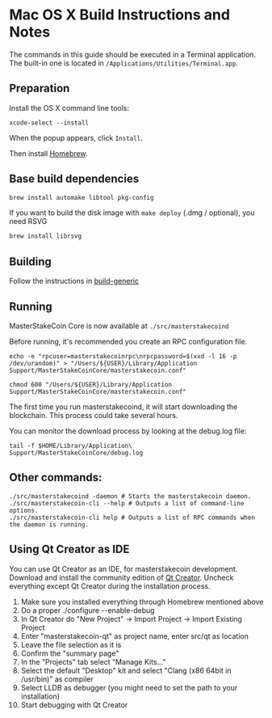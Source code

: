 Mac OS X Build Instructions and Notes
====================================
The commands in this guide should be executed in a Terminal application.
The built-in one is located in `/Applications/Utilities/Terminal.app`.

Preparation
-----------
Install the OS X command line tools:

`xcode-select --install`

When the popup appears, click `Install`.

Then install [Homebrew](https://brew.sh).

Base build dependencies
-----------------------

```bash
brew install automake libtool pkg-config
```

If you want to build the disk image with `make deploy` (.dmg / optional), you need RSVG
```bash
brew install librsvg
```

Building
--------

Follow the instructions in [build-generic](build-generic.md)

Running
-------

MasterStakeCoin Core is now available at `./src/masterstakecoind`

Before running, it's recommended you create an RPC configuration file.

    echo -e "rpcuser=masterstakecoinrpc\nrpcpassword=$(xxd -l 16 -p /dev/urandom)" > "/Users/${USER}/Library/Application Support/MasterStakeCoinCore/masterstakecoin.conf"

    chmod 600 "/Users/${USER}/Library/Application Support/MasterStakeCoinCore/masterstakecoin.conf"

The first time you run masterstakecoind, it will start downloading the blockchain. This process could take several hours.

You can monitor the download process by looking at the debug.log file:

    tail -f $HOME/Library/Application\ Support/MasterStakeCoinCore/debug.log

Other commands:
-------

    ./src/masterstakecoind -daemon # Starts the masterstakecoin daemon.
    ./src/masterstakecoin-cli --help # Outputs a list of command-line options.
    ./src/masterstakecoin-cli help # Outputs a list of RPC commands when the daemon is running.

Using Qt Creator as IDE
------------------------
You can use Qt Creator as an IDE, for masterstakecoin development.
Download and install the community edition of [Qt Creator](https://www.qt.io/download/).
Uncheck everything except Qt Creator during the installation process.

1. Make sure you installed everything through Homebrew mentioned above
2. Do a proper ./configure --enable-debug
3. In Qt Creator do "New Project" -> Import Project -> Import Existing Project
4. Enter "masterstakecoin-qt" as project name, enter src/qt as location
5. Leave the file selection as it is
6. Confirm the "summary page"
7. In the "Projects" tab select "Manage Kits..."
8. Select the default "Desktop" kit and select "Clang (x86 64bit in /usr/bin)" as compiler
9. Select LLDB as debugger (you might need to set the path to your installation)
10. Start debugging with Qt Creator
